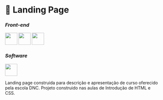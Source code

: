 # 📝 Landing Page

### *_Front-end_*
<div>
<img src="https://cdn.jsdelivr.net/gh/devicons/devicon@latest/icons/javascript/javascript-original.svg"width="40" height="40"/>
<img src="https://cdn.jsdelivr.net/gh/devicons/devicon@latest/icons/html5/html5-original.svg" width="40" height="40"/>
<img src="https://cdn.jsdelivr.net/gh/devicons/devicon@latest/icons/css3/css3-original.svg" width="40" height="40"/>
</div>

### *_Software_*
<img src="https://cdn.jsdelivr.net/gh/devicons/devicon@latest/icons/vscode/vscode-original.svg" width="40" height="40"/>

Landing page construida para descrição e apresentação de curso oferecido pela escola DNC.
Projeto construido nas aulas de Introdução de HTML e CSS.
